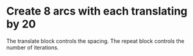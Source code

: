 # Create 8 arcs with each translating by 20

The translate block controls the spacing. The repeat block controls the number of iterations.
